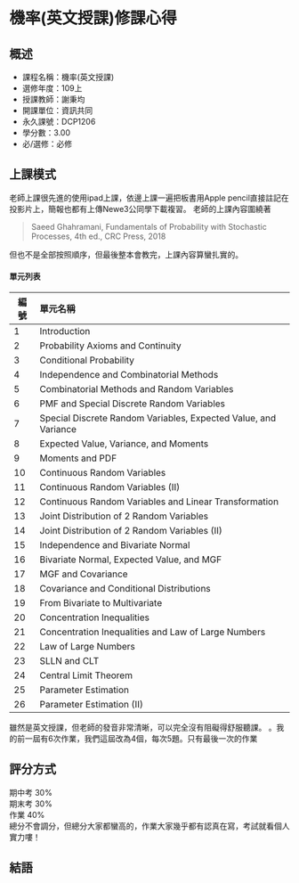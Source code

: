 # 機率(英文授課)修課心得
## 概述
- 課程名稱：機率(英文授課)
- 選修年度：109上
- 授課教師：謝秉均
- 開課單位：資訊共同  
- 永久課號：DCP1206
- 學分數：3.00
- 必/選修：必修

## 上課模式
老師上課很先進的使用ipad上課，依邊上課一遍把板書用Apple pencil直接註記在投影片上，簡報也都有上傳Newe3公同學下載複習。
老師的上課內容圍繞著
> Saeed Ghahramani, Fundamentals of Probability with Stochastic Processes, 4th ed., CRC Press, 2018

但也不是全部按照順序，但最後整本會教完，上課內容算蠻扎實的。

#### 單元列表
   編號 | 單元名稱
--------|:-----
1|Introduction
2|Probability Axioms and Continuity
3|Conditional Probability
4|Independence and Combinatorial Methods
5|Combinatorial Methods and Random Variables
6|PMF and Special Discrete Random Variables
7|Special Discrete Random Variables, Expected Value, and Variance
8|Expected Value, Variance, and Moments
9|Moments and PDF
10|Continuous Random Variables
11|Continuous Random Variables (II)
12|Continuous Random Variables and Linear Transformation
13|Joint Distribution of 2 Random Variables
14|Joint Distribution of 2 Random Variables (II)
15|Independence and Bivariate Normal
16|Bivariate Normal, Expected Value, and MGF
17|MGF and Covariance
18|Covariance and Conditional Distributions
19|From Bivariate to Multivariate
20|Concentration Inequalities
21|Concentration Inequalities and Law of Large Numbers
22|Law of Large Numbers
23|SLLN and CLT
24|Central Limit Theorem
25|Parameter Estimation
26|Parameter Estimation (II)

雖然是英文授課，但老師的發音非常清晰，可以完全沒有阻礙得舒服聽課。
。我的前一屆有6次作業，我們這屆改為4個，每次5題。只有最後一次的作業
## 評分方式
期中考 30%<br/>
期末考 30%<br/>
作業 40%<br/>
總分不會調分，但總分大家都蠻高的，作業大家幾乎都有認真在寫，考試就看個人實力嘍！
## 結語



